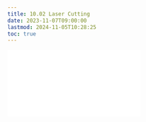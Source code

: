 ```yaml
---
title: 10.02 Laser Cutting
date: 2023-11-07T09:00:00
lastmod: 2024-11-05T10:28:25
toc: true
---
```


![Link to included file content](../../../../digital-fabrication/laser-cutting/laser-cutting.md)
